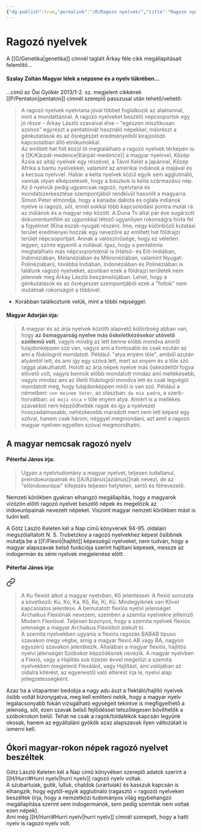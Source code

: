 ```yaml
---
{"dg-publish":true,"permalink":"/R/Ragozó nyelvek/","title":"Ragozó nyelvek","tags":["containstransclusions"],"created":"2023-12-23T10:29","updated":"2025-05-23T19:19"}
---
```



# Ragozó nyelvek

A [[G/Genetika\|genetika]] címnél taglalt Árkay féle cikk megállapításait felemlítő...

#### Szalay Zoltán Magyar lélek a népzene és a nyelv tükrében...

...című az Ősi Gyökér 2013/1-2. sz. megjelent cikkének [[P/Pentaton\|pentaton]] címnél szereplő passzusai után tehető/vehető:  
> A ragozó nyelvek nyelvtana jóval többet foglalkozik az alaktannal, mint a mondattannal. A ragozó nyelveket beszélő népcsoportok egy jó része – Árkay László szavaival élve – "egészen misztikusan azonos" egyrészt a pentatóniát használó népekkel, másrészt a génkutatások és az ősrégészet eredményeiből kirajzolódó kapcsolatban álló etnikumokkal.  
> Az említett hat folt közül öt megtalálható a ragozó nyelvek térképén is: a [[K/Kárpát-medence\|Kárpát-medence]] a magyar nyelvvel, Közép Ázsia az altáji nyelvek egy részével, a Távol Kelet a japánnal, Közép Afrika a bantu nyelvekkel, valamint az amerikai indiánok a majával és a kecsua nyelvvel. Habár a kelta nyelvek közül egyik sem agglutináló, vannak olyan elképzelések, hogy a baszkok is kelta származású nép. Az ő nyelvük pedig ugyancsak ragozó, nyelvtana és mondatszerkesztése szempontjából rendkívül hasonlít a magyarra.  
> Simon Péter elmondja, hogy a kanadai dakota és oglala indiánok nyelve is ragozó, sőt, ennél sokkal több kapcsolódási pontra mutat rá az indiánok és a magyar nép között. A Duna Tv által pár éve sugárzott dokumentumfilm az ujgurokkal létező ugyanilyen rokonságra hívta fel a figyelmet (Kína észak-nyugati részén). Íme, négy különböző kutatási terület eredményei hozzák egy nevezőre az említett hat földrajzi terület népcsoportjait. Annak a valószínűsége, hogy ez véletlen legyen, szinte egyenlő a nullával. Igaz, hogy a pentatónia megtalálható más népcsoportoknál is (Hátsó- és Elő-Indiában, Indonéziában, Melanéziában és Mikronéziában, valamint Nyugat-Polinéziában), továbbá Indiában, Indonéziában és Polinéziában is találunk ragozó nyelveket, azonban ezek a földrajzi területek nem jelennek meg Árkay László beszámolójában. Lehet, hogy a génkutatások és az ősrégészet szempontjából ezek a "foltok" nem mutatnak rokonságot a többivel.  
- Korábban találkoztunk velük, mint a többi népséggel.

#### Magyar Adorján írja:

> A magyar és az árja nyelvek közötti alapvető különbség abban van, hogy **az ősmagyarság nyelve más őskeletkezésekor utóvető szellemű volt**, vagyis mindig az lett benne előbb mondva amiről tulajdonképpen szó van, vagyis ami a fontosabb és csak ezután az ami a fődologról mondatott. Például: "atya enyém tőle", amiből azután atyámtól lett, és ami így egy szóvá lett, mert az enyém és a tőle szó raggá alakulhatott. Holott az árja népek nyelve más őskezdettől fogva elővető volt, vagyis bennük előbb mondatott mindaz ami mellékesebb, vagyis mindaz ami az illető fődologról mondva lett és csak legvégül mondatott meg, hogy tulajdonképpen miről is van szó. Például a németben: `von meinem Vater`, az olaszban: `da mio padre`, a szerb-horvátban: `od moja otca` = tőle enyém atya. Amiért is a mellékes szavakból nem képződhettek ragok és így a nyelvezet hosszadalmasabb, nehézkesebb maradott mert nem lett képest egy szóval, hanem csak három, néggyel megmondani, azt amit a ragozó magyar nyelven egyetlen szóval megmondhatni.  

## A magyar nemcsak ragozó nyelv

#### Péterfai János írja:

> Ugyan a nyelvtudomány a magyar nyelvet, teljesen tudatlanul, preindoeurópainak és [[A/Aziánus\|aziánus]]nak nevezi, de az "előindoeurópai" kifejezés teljesen helytelen, sértő és félrevezető.  

Nemzeti körökben gyakran elhangzó megállapítás, hogy a magyarok vízözön előtti ragozó nyelvet beszélő népek és megelőzik az indoeurópainak nevezett népeket. Viszont magyar nemzeti körökben mást is tudni kell.  

A Götz László Keleten kél a Nap című könyvének 94-95. oldalain megszólaltatott N. S. Trubetzkoy a ragozó nyelvekhez képest ősibbnek mutatja be a [[F/Flexió\|hajlító]] képességű nyelveket, nem tudván, hogy a magyar alapszavak belső funkciója szerint hajlítani képesek, messze az indogermán és sémi nyelvek megjelenése előtt.  

#### Péterfai János írja:


<div class="transclusion internal-embed is-loaded"><a class="markdown-embed-link" href="/F/Flexió/#bjhh4f" aria-label="Open link"><svg xmlns="http://www.w3.org/2000/svg" width="24" height="24" viewBox="0 0 24 24" fill="none" stroke="currentColor" stroke-width="2" stroke-linecap="round" stroke-linejoin="round" class="svg-icon lucide-link"><path d="M10 13a5 5 0 0 0 7.54.54l3-3a5 5 0 0 0-7.07-7.07l-1.72 1.71"></path><path d="M14 11a5 5 0 0 0-7.54-.54l-3 3a5 5 0 0 0 7.07 7.07l1.71-1.71"></path></svg></a><div class="markdown-embed">



> A Ku flexiót alkot a magyar nyelvben, Kő jelentéssel. A flexió sorozata a következő: Ku, Ko, Ka, Kő, Ke, Ki, Kü. Mindegyiknek van Kővel kapcsolatos jelentése. A bemutatott flexiós nyelvi jelenséget Archaikus Flexiónak nevezem, szemben a szemita nyelvekre jellemző Modern Flexióval. Teljesen bizonyos, hogy a szemita nyelvek flexiós jelensége a magyar Archaikus Flexióból alakult ki.  
> A szemita nyelvekben ugyanis a flexiós ragozás BABAB típusú szavakon megy végbe, amíg a magyar flexió AB vagy BA, nagyon egyszerű szavakon jelentkezik. Általában a magyar flexiós, hajlítós nyelvi jelenséget Szóbokor képződésnek nevezik. A magyar nyelvben a Flexió, vagy a Hajlítás sok tízezer évvel megelőzi a szemita nyelvekben megjelenő Flexálást, vagy Hajlítást, ami valójában az oldalra kitérést, az egyenestől való eltérést írja le, nyelvi alap jellegzetességként.  


</div></div>


Azaz ha a vitapartner bedobja a nagy adu ászt a flektáló/hajlító nyelvek ősibb voltát bizonygatva, meg kell említeni nekik, hogy a magyar nyelv legalacsonyabb fokán vizsgálható egységeit tekintve is megfigyelhető a jelenség, sőt, ezen szavak belső fejlődéssel tetszőlegesen bővíthetők a szóbokrokon belül. Tehát ne csak a ragok/toldalékok kapcsán legyünk okosak, hanem az egyáltaláni gyökök azaz alapszavak ilyen változatait is ismerni kell.  

## Ókori magyar-rokon népek ragozó nyelvet beszéltek  

Götz László Keleten kél a Nap című könyvében szereplő adatok szerint a [[H/Hurri#Hurri nyelv\|hurri nyelv]] ragozó nyelv voltak.  
A szubartuiak, gutik, lulluk, chaldok (urartuiak) és kasszuk kapcsán is elhangzik, hogy egytől-egyik agglutináló (ragasztó = ragozó) nyelveken beszéltek (írja, hogy a nemzetközi tudományos világ egybehangzó megállapítása szerint sem indogermánok, sem pedig szemiták nem voltak ezen népek).  
Ami még [[H/Hurri#Hurri nyelv\|hurri nyelv]] címnél szerepelt, hogy a hatti nyelv is ragozó nyelv volt.  